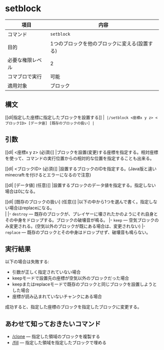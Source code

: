 # setblock

|項目|内容|
|---|---|
|コマンド|`setblock`|
|目的|1つのブロックを他のブロックに変える(設置する)|
|必要な権限レベル|2|
|コマブロで実行|可能|
|適用対象|ブロック|

## 構文

[[dl|指定した座標に指定したブロックを設置する]]
|```
|/setblock <座標x y z> <ブロックID> [データ値] [既存のブロックの扱い]
|```

## 引数

[[dl| <座標x y z> (必須)]]
|ブロックを設置(変更)する座標を指定する。相対座標を使って、コマンドの実行位置からの相対的な位置を指定することも出来る。

[[dl| <ブロックID> (必須)]]
|設置するブロックのIDを指定する。(Java版と違いminecraft:を付けるとエラーになるので注意)

[[dl| [データ値] (任意)]]
|設置するブロックのデータ値を指定する。指定しない場合は0になる。

[[dl| [既存のブロックの扱い] (任意)]]
|以下の中から1つを選んで書く。指定しない場合はreplaceになる。  
|
|-   `destroy` ― 既存のブロックが、プレイヤーに壊されたかのようにそれ自身とその中身をドロップする。ブロックの破壊音が鳴る。
|-   `keep` ― 空気ブロックのみ変更される。(空気以外のブロックが既にある場合は、変更されない)
|-   `replace` ― 既存のブロックとその中身はドロップせず、破壊音も鳴らない。

## 実行結果

以下の場合は失敗する:

- 引数が正しく指定されていない場合
- keepモードで設置先の座標が空気以外のブロックだった場合
- keepまたはreplaceモードで既存のブロックと同じブロックを設置しようとした場合
- 座標が読み込まれていないチャンクにある場合

成功すると、指定した座標のブロックを指定したブロックに変更する。

## あわせて知っておきたいコマンド

- [/clone](./clone) ― 指定した領域のブロックを複製する
- [/fill](./fill) ― 指定した領域を指定したブロックで埋める
